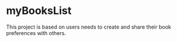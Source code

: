 # myBooksList
This project is based on users needs to create and share their book preferences with others.
